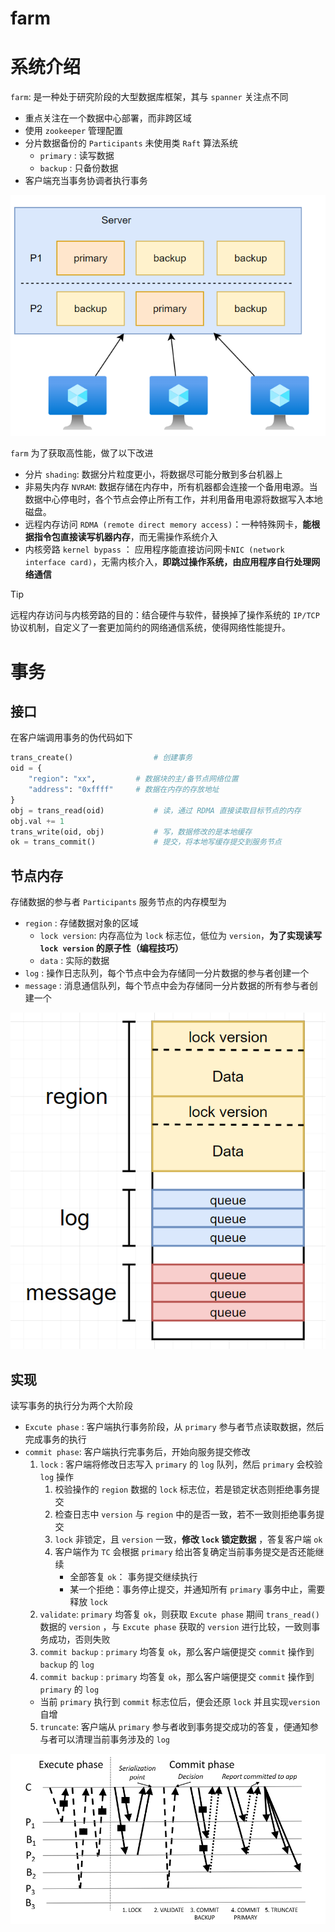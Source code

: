 # farm

# 系统介绍

`farm`: 是一种处于研究阶段的大型数据库框架，其与 `spanner` 关注点不同
- 重点关注在一个数据中心部署，而非跨区域
- 使用 `zookeeper` 管理配置
- 分片数据备份的 `Participants` 未使用类 `Raft` 算法系统
  - `primary` : 读写数据
  - `backup` : 只备份数据
- 客户端充当事务协调者执行事务


![alt|c,70](../../image/disturbute/farm_structure.png)

`farm` 为了获取高性能，做了以下改进
- 分片 `shading`: 数据分片粒度更小，将数据尽可能分散到多台机器上
- 非易失内存 `NVRAM`: 数据存储在内存中，所有机器都会连接一个备用电源。当数据中心停电时，各个节点会停止所有工作，并利用备用电源将数据写入本地磁盘。
- 远程内存访问 `RDMA (remote direct memory access)`：一种特殊网卡，**能根据指令包直接读写机器内存**，而无需操作系统介入
- 内核旁路 `kernel bypass` ： 应用程序能直接访问网卡`NIC (network interface card)`，无需内核介入，**即跳过操作系统，由应用程序自行处理网络通信**


> [!tip]
> 远程内存访问与内核旁路的目的：结合硬件与软件，替换掉了操作系统的 `IP/TCP` 协议机制，自定义了一套更加简约的网络通信系统，使得网络性能提升。


# 事务

## 接口

在客户端调用事务的伪代码如下

```python
trans_create()                  # 创建事务
oid = {
    "region": "xx",         # 数据块的主/备节点网络位置
    "address": "0xffff"     # 数据在内存的存放地址
}
obj = trans_read(oid)           # 读，通过 RDMA 直接读取目标节点的内存
obj.val += 1
trans_write(oid, obj)           # 写，数据修改的是本地缓存
ok = trans_commit()             # 提交，将本地写缓存提交到服务节点
```

## 节点内存

存储数据的参与者 `Participants` 服务节点的内存模型为
- `region` : 存储数据对象的区域
  - `lock version`: 内存高位为 `lock` 标志位，低位为 `version`，**为了实现读写 `lock version` 的原子性（编程技巧）**
  - `data` : 实际的数据
- `log` : 操作日志队列，每个节点中会为存储同一分片数据的参与者创建一个
- `message` : 消息通信队列，每个节点中会为存储同一分片数据的所有参与者创建一个

![alt|c,60](../../image/disturbute/farm_server_memory.png)


## 实现


读写事务的执行分为两个大阶段
- `Excute phase` : 客户端执行事务阶段，从 `primary` 参与者节点读取数据，然后完成事务的执行
- `commit phase`: 客户端执行完事务后，开始向服务提交修改
  1. `lock` : 客户端将修改日志写入 `primary` 的 `log` 队列，然后 `primary` 会校验`log` 操作
     1. 校验操作的 `region` 数据的 `lock` 标志位，若是锁定状态则拒绝事务提交
     2. 检查日志中 `version` 与 `region` 中的是否一致，若不一致则拒绝事务提交
     3. `lock` 非锁定，且 `version` 一致，**修改 `lock` 锁定数据** ，答复客户端 `ok`
     4. 客户端作为 `TC` 会根据 `primary` 给出答复确定当前事务提交是否还能继续
        - 全部答复 `ok`： 事务提交继续执行
        - 某一个拒绝：事务停止提交，并通知所有 `primary` 事务中止，需要释放 `lock`
  2. `validate`: `primary` 均答复 `ok`，则获取 `Excute phase` 期间 `trans_read()` 数据的 `version` ，与 `Excute phase` 获取的 `version` 进行比较，一致则事务成功，否则失败
  3. `commit backup` : `primary` 均答复 `ok`，那么客户端便提交 `commit` 操作到 `backup` 的 `log`
  4. `commit backup` : `primary` 均答复 `ok`，那么客户端便提交 `commit` 操作到 `primary` 的 `log`
    - 当前 `primary` 执行到 `commit` 标志位后，便会还原 `lock` 并且实现`version` 自增
  5. `truncate`: 客户端从 `primary` 参与者收到事务提交成功的答复，便通知参与者可以清理当前事务涉及的 `log`


![alt|c,70](../../image/disturbute/farm_transaction.png)


